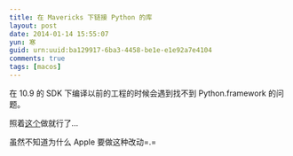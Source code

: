 ```yaml
---
title: 在 Mavericks 下链接 Python 的库
layout: post
date: 2014-01-14 15:55:07
yun: 寒
guid: urn:uuid:ba129917-6ba3-4458-be1e-e1e92a7e4104
comments: true
tags: [macos]
---
```


在 10.9 的 SDK 下编译以前的工程的时候会遇到找不到 Python.framework 的问题。

照着[这个](https://developer.apple.com/library/ios/technotes/tn2328/_index.html)做就行了…

虽然不知道为什么 Apple 要做这种改动=.=
